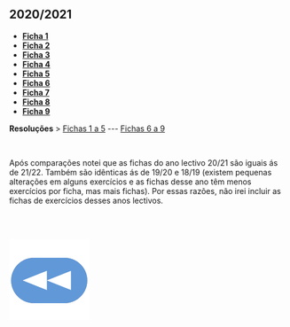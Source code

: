 ## 2020/2021
* [**Ficha 1**](AUC-2021-f1.pdf)
* [**Ficha 2**](AUC-2021-f2.pdf)
* [**Ficha 3**](AUC-2021-f3.pdf)
* [**Ficha 4**](AUC-2021-f4.pdf)
* [**Ficha 5**](AUC-2021-f5.pdf)
* [**Ficha 6**](AUC-2021-f6.pdf)
* [**Ficha 7**](AUC-2021-f7.pdf)
* [**Ficha 8**](AUC-2021-f8.pdf)
* [**Ficha 9**](AUC-2021-f9.pdf)

**Resoluções** > [Fichas 1 a 5](AUC-2021-f1a5.pdf) --- [Fichas 6 a 9](AUC-2021-f6a9.pdf)


<br>

Após comparações notei que as fichas do ano lectivo 20/21 são iguais ás de 21/22. Também são idênticas ás de 19/20 e 18/19 (existem pequenas alterações em alguns exercícios e as fichas desse ano têm menos exercícios por ficha, mas mais fichas).
Por essas razões, não irei incluir as fichas de exercícios desses anos lectivos.

<br><br>

[![retroceder](https://raw.githubusercontent.com/David81820/Recursos-LCC/main/Rewind.png)](https://david81820.github.io/Recursos-LCC/2ano/2sem/AUC)
